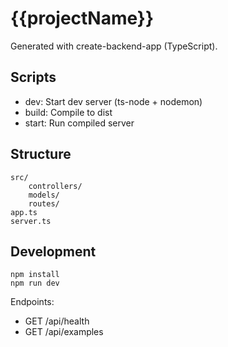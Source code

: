 # {{projectName}}

Generated with create-backend-app (TypeScript).
## Scripts
- dev: Start dev server (ts-node + nodemon)
- build: Compile to dist
- start: Run compiled server

## Structure
```
src/
	controllers/
	models/
	routes/
app.ts
server.ts
```

## Development
```
npm install
npm run dev
```

Endpoints:
- GET /api/health
- GET /api/examples
